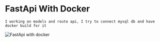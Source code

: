 # FastApi With Docker
```
I working on models and route api, I try to connect mysql db and have docker build for it
```
![FastApi with docker](https://www.screencast.com/t/g42Pi2vRebb)